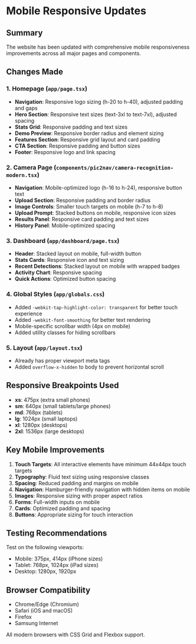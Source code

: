 # Mobile Responsive Updates

## Summary
The website has been updated with comprehensive mobile responsiveness improvements across all major pages and components.

## Changes Made

### 1. Homepage (`app/page.tsx`)
- **Navigation**: Responsive logo sizing (h-20 to h-40), adjusted padding and gaps
- **Hero Section**: Responsive text sizes (text-3xl to text-7xl), adjusted spacing
- **Stats Grid**: Responsive padding and text sizes
- **Demo Preview**: Responsive border radius and element sizing
- **Features Section**: Responsive grid layout and card padding
- **CTA Section**: Responsive padding and button sizes
- **Footer**: Responsive logo and link spacing

### 2. Camera Page (`components/pic2nav/camera-recognition-modern.tsx`)
- **Navigation**: Mobile-optimized logo (h-16 to h-24), responsive button text
- **Upload Section**: Responsive padding and border radius
- **Image Controls**: Smaller touch targets on mobile (h-7 to h-8)
- **Upload Prompt**: Stacked buttons on mobile, responsive icon sizes
- **Results Panel**: Responsive card padding and text sizes
- **History Panel**: Mobile-optimized spacing

### 3. Dashboard (`app/dashboard/page.tsx`)
- **Header**: Stacked layout on mobile, full-width button
- **Stats Cards**: Responsive icon and text sizing
- **Recent Detections**: Stacked layout on mobile with wrapped badges
- **Activity Chart**: Responsive spacing
- **Quick Actions**: Optimized button spacing

### 4. Global Styles (`app/globals.css`)
- Added `-webkit-tap-highlight-color: transparent` for better touch experience
- Added `-webkit-font-smoothing` for better text rendering
- Mobile-specific scrollbar width (4px on mobile)
- Added utility classes for hiding scrollbars

### 5. Layout (`app/layout.tsx`)
- Already has proper viewport meta tags
- Added `overflow-x-hidden` to body to prevent horizontal scroll

## Responsive Breakpoints Used

- **xs**: 475px (extra small phones)
- **sm**: 640px (small tablets/large phones)
- **md**: 768px (tablets)
- **lg**: 1024px (small laptops)
- **xl**: 1280px (desktops)
- **2xl**: 1536px (large desktops)

## Key Mobile Improvements

1. **Touch Targets**: All interactive elements have minimum 44x44px touch targets
2. **Typography**: Fluid text sizing using responsive classes
3. **Spacing**: Reduced padding and margins on mobile
4. **Navigation**: Hamburger-friendly navigation with hidden items on mobile
5. **Images**: Responsive sizing with proper aspect ratios
6. **Forms**: Full-width inputs on mobile
7. **Cards**: Optimized padding and spacing
8. **Buttons**: Appropriate sizing for touch interaction

## Testing Recommendations

Test on the following viewports:
- Mobile: 375px, 414px (iPhone sizes)
- Tablet: 768px, 1024px (iPad sizes)
- Desktop: 1280px, 1920px

## Browser Compatibility

- Chrome/Edge (Chromium)
- Safari (iOS and macOS)
- Firefox
- Samsung Internet

All modern browsers with CSS Grid and Flexbox support.
